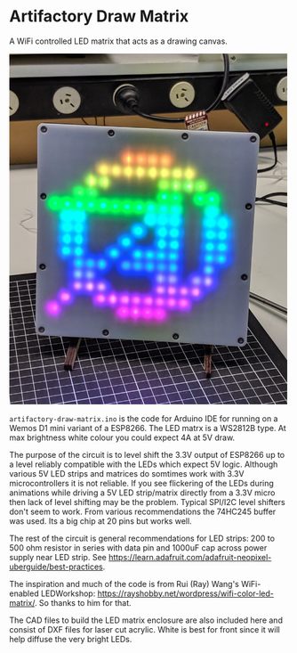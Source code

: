 # Artifactory Draw Matrix
A WiFi controlled LED matrix that acts as a drawing canvas.

<!--![Artifactory Draw](photos/IMG_20190930_155304.jpg =750x)-->

<img src="photos/IMG_20190930_155304.jpg" alt="Photo of Artifactory Draw" width="500"/>

`artifactory-draw-matrix.ino` is the code for Arduino IDE for running on a Wemos D1 mini variant of a ESP8266. The LED matrx is a WS2812B type. At max brightness white colour you could expect 4A at 5V draw. 

The purpose of the circuit is to level shift the 3.3V output of ESP8266 up to a level reliably compatible with the LEDs which expect 5V logic. Although various 5V LED strips and matrices do somtimes work with 3.3V microcontrollers it is not reliable. If you see flickering of the LEDs during animations while driving a 5V LED strip/matrix directly from a 3.3V micro then lack of level shifting may be the problem. Typical SPI/I2C level shifters don't seem to work. From various recommendations the 74HC245 buffer was used. Its a big chip at 20 pins but works well.

The rest of the circuit is general recommendations for LED strips: 200 to 500 ohm resistor in series with data pin and 1000uF cap across power supply near LED strip. See https://learn.adafruit.com/adafruit-neopixel-uberguide/best-practices.

The inspiration and much of the code is from Rui (Ray) Wang's WiFi-enabled LEDWorkshop: https://rayshobby.net/wordpress/wifi-color-led-matrix/. So thanks to him for that.

The CAD files to build the LED matrix enclosure are also included here and consist of DXF files for laser cut acrylic. White is best for front since it will help diffuse the very bright LEDs.

